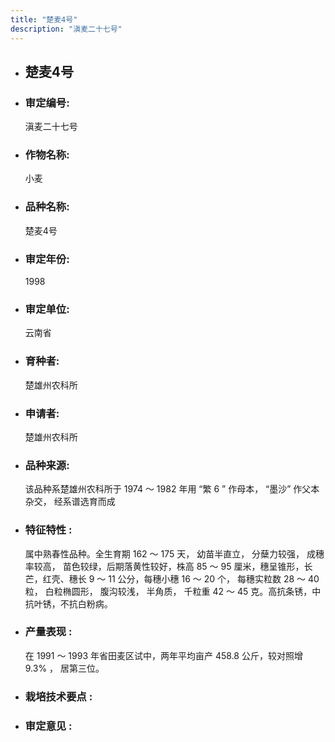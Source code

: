 ```yaml
---
title: "楚麦4号"
description: "滇麦二十七号"
---
```

* ## 楚麦4号
* ###  审定编号:  
   滇麦二十七号

*  ### 作物名称:  
   小麦

*   ###  品种名称: 
    楚麦4号

*   ### 审定年份: 
    1998

*   ### 审定单位:  
    云南省

*   ### 育种者:  
    楚雄州农科所

*   ### 申请者:  
    楚雄州农科所

*   ### 品种来源:  
    该品种系楚雄州农科所于 1974 ～ 1982 年用 “繁 6 ” 作母本， “墨沙” 作父本杂交， 经系谱选育而成

*   ### 特征特性 : 
    属中熟春性品种。全生育期 162 ～ 175 天， 幼苗半直立， 分蘖力较强， 成穗率较高， 苗色较绿，后期落黄性较好，株高 85 ～ 95 厘米，穗呈锥形，长芒，红壳、穗长 9 ～ 11 公分，每穗小穗 16 ～ 20 个， 每穗实粒数 28 ～ 40 粒， 白粒椭圆形， 腹沟较浅， 半角质， 千粒重 42 ～ 45 克。高抗条锈，中抗叶锈，不抗白粉病。

*   ### 产量表现 : 
    在 1991 ～ 1993 年省田麦区试中，两年平均亩产 458.8 公斤，较对照增 9.3% ， 居第三位。

*   ### 栽培技术要点 : 
    

*   ### 审定意见 : 
    
